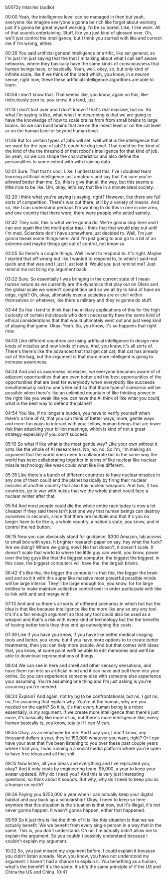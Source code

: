 b0072y
missiles (audio)

00:00
Yeah, the intelligence level can be managed in then but yeah, everyone like imagine everyone's gonna be rich like forget about working just it's gonna be great myself working. I'd be so bored. Like, I like work. All of that sounds entertaining. Stuff, like you just kind of glossed over. Oh, we'll just control the intelligence, but I think you started with like and correct me if I'm wrong, either.

00:26
You said artificial general intelligence or artific, like ser general, so I'm just I'm just saying that the that I'm talking about what I call self aware networks, where they basically have the same kinds of consciousness that human beings have, or basically. Yeah, well, okay, so, but only kind of infinite scale, like if we think of the rated which, you know, in a neuron sense, right now, these these artificial intelligence algorithms are able to learn.

00:58
I don't know that. That seems like, you know, again on this, like ridiculously zero to, you know, it's land, just

01:13
I don't lost over and I don't know if that's real massive, but no. So what I'm saying is like, what what I'm describing is that we are going to have the knowledge of how to scale brains from from small brains to large brains. So we can build brains that are on the insect level or on the cat level or on the human level or beyond human level.

01:36
But for certain types of jobs will set, well what is the intelligence that we want for the type of job? It could be dog level. That could be the kind of the kind of the the threshold of that robot's intelligence for that kind of job. So yeah, so we can shape the characteristics and also define the personalities to some extent with with training data.

02:01
Sure. That that's cool. Like, I understand this. I've I doubled team learning artificial intelligence just amateurs and say that I'm sure you're allowed better than me. So, this is give that all the way, but this seems a little nice to be like. Um, okay, let's say that like in a minute ideal society.

02:20
I think what you're saying is saying, right? However, like there are full sorts of competition. There's war out there, still by a variety of means. And so, like I can understand perhaps I'm wanting to do this in one in one area, and one country that there were, there were people who acted samely.

02:42
They said, this is what we're gonna do. We're gonna stop here and I can see again like the multi-polar trap. I think that that would play out until I'm mad. Scientists don't have somewhere just decided to. Well, I'm just gonna tweak some things here. And I'm just going to and go to a bit of an extreme and maybe things get out of control, not know so.

03:05
So there's a couple things. Well I want to respond to. It's right. Maybe I started that off wrong but like I wanted to respond to, to which I said real quick and that was and I just I just lost it. Would you just remind me? Just remind me not bring my argument back.

03:22
Sure. So essentially I was bringing in the current state of I mean human nature as we currently are the dynamics that play out on Otero and the global scale we weren't competition and so we all try to kind of have an edge, right? Oh, okay, ultimately even a societies are or civil within themselves or whatever, like there's military and they're gonna do stuff.

03:44
So like I tend to think that the military applications of this for the high curiosity of certain individuals who don't necessarily have the same kind of ethical considerations that that would ultimately went out and just keep kind of playing that game. Okay. Yeah. So, you know, it's so happens that right now.

04:03
Like different countries are using artificial intelligence to design new kinds of missiles and new kinds of news. And, you know, it's all sorts of. There's there's like the advanced that that get cat cat, that cat has already out of the bag, but the argument is that more more intelligent is going to increase awareness.

04:24
And and as awareness increases, we everyone becomes aware of of adjacent opportunities that are even better and the best opportunities of the opportunities that are best for everybody when everybody like succeeds simultaneously and no one's like and so that those type of scenarios will be possible when there's like an unlimited mountain of like thinking power in the right like you weak like you can have the AI think of like what you could, what is the best way to defend the planet?

04:54
You like, if no longer a burden, you have to verify yourself when there's a time of AI, that you can think of better ways, more, gentle ways and more fun ways to interact with your fellow, human beings that are lower risk than attacking your billion meetings, which is kind of not a great strategy especially if you don't succeed.

05:10
So what if like what is the most gentle way? Like your own without it onto like the whole of AI researchers. No, no, no. So I'm, I'm making an argument that the world does need to collaborate but in the same way the world has been collaborating together in terms of like nuclear like nuclear missile technology like weak could what like like different.

05:35
Like there's a bunch of different countries to have nuclear missiles in any one of them could end the planet basically by firing their nuclear missiles at another country that also has nuclear weapons. And two, if two countries, go to war with nukes that we the whole planet could face a nuclear winter after that.

05:54
And most people could die the whole entire race today is now a lot cheaper if they said there isn't just one way that human beings can destroy ourselves in seconds, since that there are multiple and that it's you no longer have to be like a, a whole country, a nation's state, you know, and in control the red button.

06:15
Now you can obviously stand for guidance, $300 Amazon, lab access to small box with eyes. It brighter research paper on say, hey what the fuck? Are we doing? Where we going now? No that doesn't, it doesn't scale. It doesn't scale that world to where the little guy can wield, you know, power over the big guys like that the biggest computer, the biggest the biggest, in this case, the biggest computers will have the, the largest brains.

06:42
It's like the, the bigger the computer is that the, the bigger the brain and and so it it with this super like massive most powerful possible minds will be large interior. They'll be large enough too, you know, for for large entities to make maintain collective control over in order participate with like to link with and and merge with.

07:13
And and so there's all sorts of different scenarios in which but but the idea is that like because intelligence like the more like any so any any tool it's it's a fair enough argument so that any tool could also be used as a weapon and that's a risk with every kind of technology but the the benefits of having better tools they they end up outweighing the costs.

07:39
Like if you have you know, if you have like better medical imaging tools and better, you know, but if you have more options to to create better treatments, then you can help more people. And but that comes with ideas that, you know, at some point we'll be able to edit memories and we'll be able to download representations of things.

08:04
We can see in here and smell and other sensory sensations, and have them run into an artificial mind and it can have and pull them into your online. So you can experience someone else with someone else experience your assuming. You're assuming one thing and I'm just asking is you're assuming you're needed.

08:24
Explain? And again, not trying to be confrontational, but no, I got no, no, I'm assuming that explain why. You're at the human, why are you needed on the earth? So it is, it's that every human being is a robot essentially, is my argument. If we create more intelligence than there's just more, it's basically like more of us, but there's more intelligence like, every human basically is, you know, totally if I can Micah.

08:55
Okay, as an employee for me. And I pay you, I don't know, any thousand dollars a year, they're 150,000 whatever you want, right? Or I can have your avat that I've been listening to you over these past couple years where I told you, I was running a a social media platform where you're open to have free ideas and all that shit.

09:15
Now listen, all your ideas and everything and I've replicated you, okay? And it only costs by engineering team. $5,000, a year to keep your avatar updated. Why do I need you? And this is very just interesting questions, so think about it sounds. But why, why do I need to keep you as a human on earth?

09:36
Paying you $250,000 a year when I can actually keep your digital habitat and pay back up a scholarship? Okay, I need to keep so here anymore that this situation is the situation is that now, but it's illegal, it's not never gonna happen. It wasn't gonna happen, either that happened.

09:59
So it just this is like the think of it is like this situation is that we we actually benefit. We we benefit from every single person in a way that in the same. This is, you don't understand. Oh no. I'm actually didn't allow me to explain the argument. So you couldn't possibly understand because I couldn't explain my argument.

10:22
So, you just missed my argument before. I could explain it because you didn't listen already. Now, you know, you have not understood my argument. I haven't had a chance to explain it. You benefiting as a human, what's the benefit? It's the same. It's it's the same principle of if the US and China the US and China.
10:41

